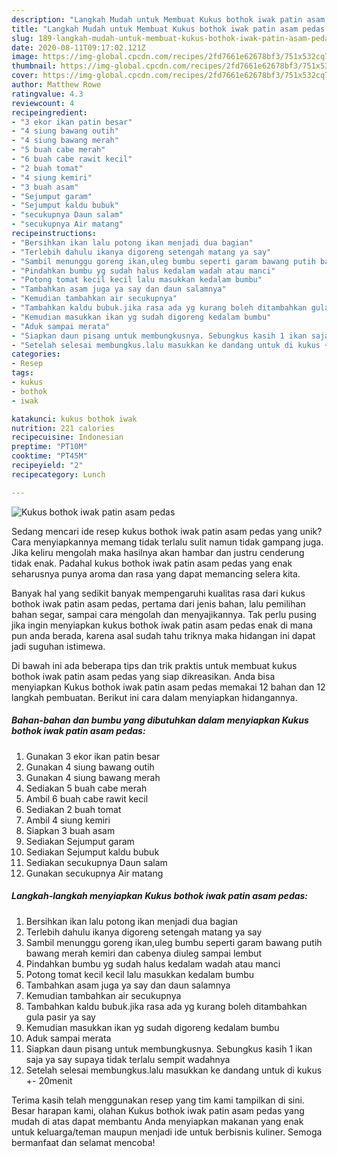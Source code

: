 ```yaml
---
description: "Langkah Mudah untuk Membuat Kukus bothok iwak patin asam pedas Anti Gagal"
title: "Langkah Mudah untuk Membuat Kukus bothok iwak patin asam pedas Anti Gagal"
slug: 189-langkah-mudah-untuk-membuat-kukus-bothok-iwak-patin-asam-pedas-anti-gagal
date: 2020-08-11T09:17:02.121Z
image: https://img-global.cpcdn.com/recipes/2fd7661e62678bf3/751x532cq70/kukus-bothok-iwak-patin-asam-pedas-foto-resep-utama.jpg
thumbnail: https://img-global.cpcdn.com/recipes/2fd7661e62678bf3/751x532cq70/kukus-bothok-iwak-patin-asam-pedas-foto-resep-utama.jpg
cover: https://img-global.cpcdn.com/recipes/2fd7661e62678bf3/751x532cq70/kukus-bothok-iwak-patin-asam-pedas-foto-resep-utama.jpg
author: Matthew Rowe
ratingvalue: 4.3
reviewcount: 4
recipeingredient:
- "3 ekor ikan patin besar"
- "4 siung bawang outih"
- "4 siung bawang merah"
- "5 buah cabe merah"
- "6 buah cabe rawit kecil"
- "2 buah tomat"
- "4 siung kemiri"
- "3 buah asam"
- "Sejumput garam"
- "Sejumput kaldu bubuk"
- "secukupnya Daun salam"
- "secukupnya Air matang"
recipeinstructions:
- "Bersihkan ikan lalu potong ikan menjadi dua bagian"
- "Terlebih dahulu ikanya digoreng setengah matang ya say"
- "Sambil menunggu goreng ikan,uleg bumbu seperti garam bawang putih bawang merah kemiri dan cabenya diuleg sampai lembut"
- "Pindahkan bumbu yg sudah halus kedalam wadah atau manci"
- "Potong tomat kecil kecil lalu masukkan kedalam bumbu"
- "Tambahkan asam juga ya say dan daun salamnya"
- "Kemudian tambahkan air secukupnya"
- "Tambahkan kaldu bubuk.jika rasa ada yg kurang boleh ditambahkan gula pasir ya say"
- "Kemudian masukkan ikan yg sudah digoreng kedalam bumbu"
- "Aduk sampai merata"
- "Siapkan daun pisang untuk membungkusnya. Sebungkus kasih 1 ikan saja ya say supaya tidak terlalu sempit wadahnya"
- "Setelah selesai membungkus.lalu masukkan ke dandang untuk di kukus +- 20menit"
categories:
- Resep
tags:
- kukus
- bothok
- iwak

katakunci: kukus bothok iwak 
nutrition: 221 calories
recipecuisine: Indonesian
preptime: "PT10M"
cooktime: "PT45M"
recipeyield: "2"
recipecategory: Lunch

---
```



![Kukus bothok iwak patin asam pedas](https://img-global.cpcdn.com/recipes/2fd7661e62678bf3/751x532cq70/kukus-bothok-iwak-patin-asam-pedas-foto-resep-utama.jpg)

Sedang mencari ide resep kukus bothok iwak patin asam pedas yang unik? Cara menyiapkannya memang tidak terlalu sulit namun tidak gampang juga. Jika keliru mengolah maka hasilnya akan hambar dan justru cenderung tidak enak. Padahal kukus bothok iwak patin asam pedas yang enak seharusnya punya aroma dan rasa yang dapat memancing selera kita.

Banyak hal yang sedikit banyak mempengaruhi kualitas rasa dari kukus bothok iwak patin asam pedas, pertama dari jenis bahan, lalu pemilihan bahan segar, sampai cara mengolah dan menyajikannya. Tak perlu pusing jika ingin menyiapkan kukus bothok iwak patin asam pedas enak di mana pun anda berada, karena asal sudah tahu triknya maka hidangan ini dapat jadi suguhan istimewa.




Di bawah ini ada beberapa tips dan trik praktis untuk membuat kukus bothok iwak patin asam pedas yang siap dikreasikan. Anda bisa menyiapkan Kukus bothok iwak patin asam pedas memakai 12 bahan dan 12 langkah pembuatan. Berikut ini cara dalam menyiapkan hidangannya.

<!--inarticleads1-->

##### Bahan-bahan dan bumbu yang dibutuhkan dalam menyiapkan Kukus bothok iwak patin asam pedas:

1. Gunakan 3 ekor ikan patin besar
1. Gunakan 4 siung bawang outih
1. Gunakan 4 siung bawang merah
1. Sediakan 5 buah cabe merah
1. Ambil 6 buah cabe rawit kecil
1. Sediakan 2 buah tomat
1. Ambil 4 siung kemiri
1. Siapkan 3 buah asam
1. Sediakan Sejumput garam
1. Sediakan Sejumput kaldu bubuk
1. Sediakan secukupnya Daun salam
1. Gunakan secukupnya Air matang




<!--inarticleads2-->

##### Langkah-langkah menyiapkan Kukus bothok iwak patin asam pedas:

1. Bersihkan ikan lalu potong ikan menjadi dua bagian
1. Terlebih dahulu ikanya digoreng setengah matang ya say
1. Sambil menunggu goreng ikan,uleg bumbu seperti garam bawang putih bawang merah kemiri dan cabenya diuleg sampai lembut
1. Pindahkan bumbu yg sudah halus kedalam wadah atau manci
1. Potong tomat kecil kecil lalu masukkan kedalam bumbu
1. Tambahkan asam juga ya say dan daun salamnya
1. Kemudian tambahkan air secukupnya
1. Tambahkan kaldu bubuk.jika rasa ada yg kurang boleh ditambahkan gula pasir ya say
1. Kemudian masukkan ikan yg sudah digoreng kedalam bumbu
1. Aduk sampai merata
1. Siapkan daun pisang untuk membungkusnya. Sebungkus kasih 1 ikan saja ya say supaya tidak terlalu sempit wadahnya
1. Setelah selesai membungkus.lalu masukkan ke dandang untuk di kukus +- 20menit




Terima kasih telah menggunakan resep yang tim kami tampilkan di sini. Besar harapan kami, olahan Kukus bothok iwak patin asam pedas yang mudah di atas dapat membantu Anda menyiapkan makanan yang enak untuk keluarga/teman maupun menjadi ide untuk berbisnis kuliner. Semoga bermanfaat dan selamat mencoba!

